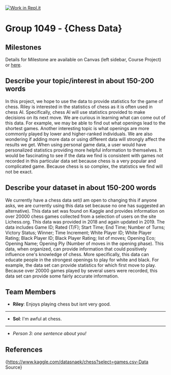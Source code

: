 [![Work in Repl.it](https://classroom.github.com/assets/work-in-replit-14baed9a392b3a25080506f3b7b6d57f295ec2978f6f33ec97e36a161684cbe9.svg)](https://classroom.github.com/online_ide?assignment_repo_id=365040&assignment_repo_type=GroupAssignmentRepo)
# Group 1049 - {Chess Data}

## Milestones

Details for Milestone are available on Canvas (left sidebar, Course Project) or [here](https://firas.moosvi.com/courses/data301/project/milestone01.html).

## Describe your topic/interest in about 150-200 words

In this project, we hope to use the data to provide statistics for the game of chess. Riley is interested in the statistics of chess as it is often used in chess AI. Specifically, chess AI will use statistics provided to make decisions on its next move. We are curious in learning what can come out of this data. For example, we may be able to find out what openings lead to the shortest games. Another interesting topic is what openings are more commonly played by lower and higher-ranked individuals. We are also wondering if adding more data or using different data will strongly affect the results we get. When using personal game data, a user would have personalized statistics providing more helpful information to themselves. It would be fascinating to see if the data we find is consistent with games not recorded in this particular data set because chess is a very popular and complicated game. Because chess is so complex, the statistics we find will not be exact.

## Describe your dataset in about 150-200 words

We currently have a chess data set(I am open to changing this if anyone asks, we are currently using this data set because no one has suggested an alternative). This data set was found on Kaggle and provides information on over 20000 chess games collected from a selection of users on the site Lichess.org. This data was provided in 2018 and again updated in 2019. The data includes Game ID; Rated (T/F); Start Time; End Time; Number of Turns; Victory Status; Winner; Time Increment; White Player ID; White Player Rating; Black Player ID; Black Player Rating; list of moves; Opening Eco; Opening Name; Opening Ply (Number of moves in the opening phase). This data, when organized, can provide information that could positively influence one's knowledge of chess. More specifically, this data can educate people in the strongest openings to play for white and black. For example, the data set can provide statistics for which first move to play. Because over 20000 games played by several users were recorded, this data set can provide some fairly accurate information.

## Team Members

- **Riley**: Enjoys playing chess but isnt very good.
---
- **Sol**: I'm awful at chess.
---
- *Person 3: one sentence about you!*

## References

{https://www.kaggle.com/datasnaek/chess?select=games.csv-Data Source}
